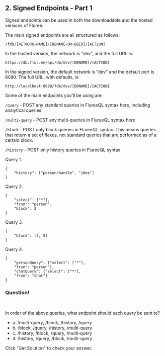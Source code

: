 ## 2. Signed Endpoints - Part 1

Signed endpoints can be used in both the downloadable and the hosted versions of Fluree. 

The main signed endpoints are all structured as follows:

```
/fdb/[NETWORK-NAME]/[DBNAME-OR-DBID]/[ACTION]
```

In the hosted version, the network is "dev", and the full URL is:

```
https://db.flur.ee/api/db/dev/[DBNAME]/[ACTION]
```

In the signed version, the default network is "dev" and the default port is 8080. The full URL, with defaults, is: 

```
http://localhost:8080/fdb/dev/[DBNAME]/[ACTION]
```

Some of the main endpoints you'll be using are:

`/query` - POST any standard queries in FlureeQL syntax here, including analytical queries. 

`/multi-query` - POST any multi-queries in FlureeQL syntax here

`/block` - POST only block queries in FlureeQL syntax. This means queries that return a set of flakes, not standard queries that are performed as of a certain block. 

`/history` - POST only history queries in FlureeQL syntax. 

Query 1. 

```
{
    "history": ["person/handle", "jdoe"]
}
```

Query 2.

```
{
    "select": ["*"],
    "from": "person",
    "block": 2
}
```

Query 3. 

```
{
    "block": [3, 5]
}
```

Query 4. 

```
{
    "personQuery": {"select": ["*"],
    "from": "person"},
    "chatQuery": {"select": ["*"],
    "from": "chat"}
}
```

<div class="challenge">
<h3>Question!</h3>
<br/>
<p>In order of the above queries, what endpoint should each query be sent to?</p>
<ul>
    <li>a. /multi-query, /block, /history, /query </li>
    <li>b.  /block, /query, /history,  /multi-query </li>
    <li>c. /history, /block, /query,  /multi-query</li>
    <li>d. /history, /query, /block,  /multi-query</li>
</ul>
<p>Click "Get Solution" to check your answer. </p>
</div>
<br/>
<br/>

